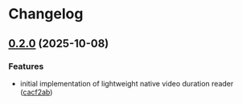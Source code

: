 # Changelog

## [0.2.0](https://github.com/Ddarkbooked/video_duration_native/compare/video_duration_native-v0.1.0...video_duration_native-v0.2.0) (2025-10-08)


### Features

* initial implementation of lightweight native video duration reader ([cacf2ab](https://github.com/Ddarkbooked/video_duration_native/commit/cacf2ab4dd4c048dce0ca9bcdae42a50dda2a195))
